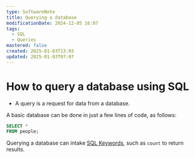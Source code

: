 ```yaml
---
type: SoftwareNote
title: Querying a database
modificationDate: 2024-12-05 16:07
tags:
  - SQL
  - Queries
mastered: false
created: 2025-01-03T13:03
updated: 2025-01-03T07:07
---
```


# How to query a database using SQL

- A query is a request for data from a database.

A basic database can be done in just a few lines of code, as follows:

```sql
SELECT *
FROM people;
```

Querying a database can intake [SQL Keywords](RonaldsSoftwareNotes/SQL%20Keywords.md), such as `count` to return results.


